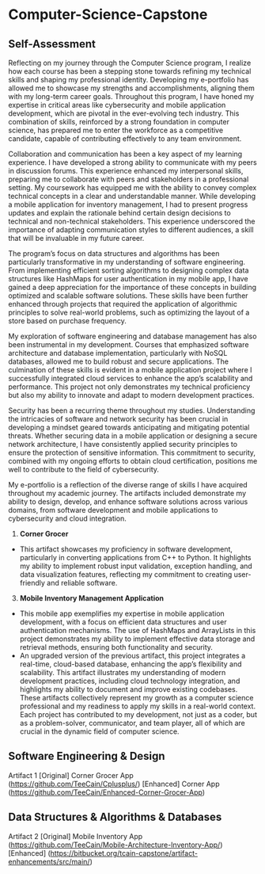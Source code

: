 # Computer-Science-Capstone


## Self-Assessment
  Reflecting on my journey through the Computer Science program, I realize how each course has been a stepping stone towards refining my technical skills and shaping my professional identity. Developing my e-portfolio has allowed me to showcase my strengths and accomplishments, aligning them with my long-term career goals. Throughout this program, I have honed my expertise in critical areas like cybersecurity and mobile application development, which are pivotal in the ever-evolving tech industry. This combination of skills, reinforced by a strong foundation in computer science, has prepared me to enter the workforce as a competitive candidate, capable of contributing effectively to any team environment.
  
  Collaboration and communication has been a key aspect of my learning experience. I have developed a strong ability to communicate with my peers in discussion forums. This experience enhanced my interpersonal skills, preparing me to collaborate with peers and stakeholders in a professional setting. My coursework has equipped me with the ability to convey complex technical concepts in a clear and understandable manner. While developing a mobile application for inventory management, I had to present progress updates and explain the rationale behind certain design decisions to technical and non-technical stakeholders. This experience underscored the importance of adapting communication styles to different audiences, a skill that will be invaluable in my future career.

  The program’s focus on data structures and algorithms has been particularly transformative in my understanding of software engineering. From implementing efficient sorting algorithms to designing complex data structures like HashMaps for user authentication in my mobile app, I have gained a deep appreciation for the importance of these concepts in building optimized and scalable software solutions. These skills have been further enhanced through projects that required the application of algorithmic principles to solve real-world problems, such as optimizing the layout of a store based on purchase frequency.

  My exploration of software engineering and database management has also been instrumental in my development. Courses that emphasized software architecture and database implementation, particularly with NoSQL databases, allowed me to build robust and secure applications. The culmination of these skills is evident in a mobile application project where I successfully integrated cloud services to enhance the app’s scalability and performance. This project not only demonstrates my technical proficiency but also my ability to innovate and adapt to modern development practices.

  Security has been a recurring theme throughout my studies. Understanding the intricacies of software and network security has been crucial in developing a mindset geared towards anticipating and mitigating potential threats. Whether securing data in a mobile application or designing a secure network architecture, I have consistently applied security principles to ensure the protection of sensitive information. This commitment to security, combined with my ongoing efforts to obtain cloud certification, positions me well to contribute to the field of cybersecurity.


My e-portfolio is a reflection of the diverse range of skills I have acquired throughout my academic journey. The artifacts included demonstrate my ability to design, develop, and enhance software solutions across various domains, from software development and mobile applications to cybersecurity and cloud integration.
1.	**Corner Grocer**
- This artifact showcases my proficiency in software development, particularly in converting applications from C++ to Python. It highlights my ability to implement robust input validation, exception handling, and data visualization features, reflecting my commitment to creating user-friendly and reliable software.
3.	**Mobile Inventory Management Application**
- This mobile app exemplifies my expertise in mobile application development, with a focus on efficient data structures and user authentication mechanisms. The use of HashMaps and ArrayLists in this project demonstrates my ability to implement effective data storage and retrieval methods, ensuring both functionality and security.
- An upgraded version of the previous artifact, this project integrates a real-time, cloud-based database, enhancing the app’s flexibility and scalability. This artifact illustrates my understanding of modern development practices, including cloud technology integration, and highlights my ability to document and improve existing codebases.
These artifacts collectively represent my growth as a computer science professional and my readiness to apply my skills in a real-world context. Each project has contributed to my development, not just as a coder, but as a problem-solver, communicator, and team player, all of which are crucial in the dynamic field of computer science.

## Software Engineering & Design
Artifact 1
[Original] Corner Grocer App (https://github.com/TeeCain/Cplusplus/)
[Enhanced] Corner App (https://github.com/TeeCain/Enhanced-Corner-Grocer-App)


## Data Structures & Algorithms & Databases
Artifact 2
[Original] Mobile Inventory App (https://github.com/TeeCain/Mobile-Architecture-Inventory-App/)
[Enhanced]  (https://bitbucket.org/tcain-capstone/artifact-enhancements/src/main/)
